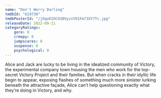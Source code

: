 ```yaml
---
name: "Don't Worry Darling"
tmdbId: "619730"
tmdbPosterId: "/jOqxKIOC92BVyinYO1Fm73XY7Tc.jpg"
releaseDate: 2022-09-21
categoryRatings:
    gore: 0
    creepy: 0
    jumpscares: 0
    suspense: 0
    psychological: 0
---
```

Alice and Jack are lucky to be living in the idealized community of Victory, the experimental company town housing the men who work for the top-secret Victory Project and their families. But when cracks in their idyllic life begin to appear, exposing flashes of something much more sinister lurking beneath the attractive façade, Alice can’t help questioning exactly what they’re doing in Victory, and why.
